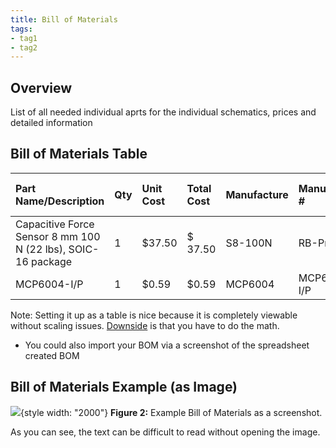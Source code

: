 ```yaml
---
title: Bill of Materials
tags:
- tag1
- tag2
---
```


## Overview
List of all needed individual aprts for the individual schematics, prices and detailed information

## Bill of Materials Table


| **Part Name/Description** | **Qty** | **Unit Cost** | **Total Cost** | **Manufacture** | **Manufacturer #** | **Vendor Link** |**Datasheet Link** | **Schematic Reference Designators** |
|:--------------------|:----|:---------------|:-----|:--------|:-----|:-----|:----|:-----|
Capacitive Force Sensor 8 mm 100 N (22 lbs), SOIC-16 package | 1 | $37.50 | $ 37.50 | S8-100N | RB-Pre-01 | [DigiKey](https://www.robotshop.com/products/capacitive-force-sensor-8-mm-100-n-22-lbs) | [datasheet link](https://cdn.robotshop.com/media/p/pre/rb-pre-01/pdf/singletact_manual.pdf) | RAp |
MCP6004-I/P |1 | $0.59 | $0.59 | MCP6004 | MCP6004-I/P | [DigiKey](https://www.digikey.com/en/products/detail/microchip-technology/MCP6004-I-P/523060) |n/a | RA0

Note: Setting it up as a table is nice because it is completely viewable without scaling issues. <ins>Downside</ins> is that you have to do the math.

* You could also import your BOM via a screenshot of the spreadsheet created BOM

## Bill of Materials Example (as Image)
![](BOM-Screenshot.png){style width: "2000"}
**Figure 2:** Example Bill of Materials as a screenshot.

As you can see, the text can be difficult to read without opening the image.
